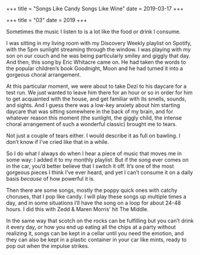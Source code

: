 +++
title = "Songs Like Candy Songs Like Wine"
date = 2019-03-17
+++

+++
title = "03"
date = 2019
+++

Sometimes the music I listen to is a lot like the food or drink I consume.

I was sitting in my living room with my Discovery Weekly playlist on Spotify, with the 5pm sunlight streaming through the window. I was playing with my son on our couch and he was being particularly smiley and giggly that day. And then, this song by Eric Whitacre came on. He had taken the words to the popular children’s book Goodnight, Moon and he had turned it into a gorgeous choral arrangement.

At this particular moment, we were about to take Dezi to his daycare for a test run. We just wanted to leave him there for an hour or so in order for him to get acquainted with the house, and get familiar with its smells, sounds, and sights. And I guess there was a low-key anxiety about him starting daycare that was sitting somewhere in the back of my brain, and for whatever reason this moment (the sunlight, the giggly child, the intense choral arrangement of such a wonderful classic) brought me to tears.

Not just a couple of tears either. I would describe it as full on bawling. I don’t know if I’ve cried like that in a while.

So I do what I always do when I hear a piece of music that moves me in some way: I added it to my monthly playlist. But if the song ever comes on in the car, you’d better believe that I switch it off. It’s one of the most gorgeous pieces I think I’ve ever heard, and yet I can’t consume it on a daily basis _because_ of how powerful it is.

Then there are some songs, mostly the poppy quick ones with catchy choruses, that I pop like candy. I will play these songs up multiple times a day, and in some situations I’ll have the song on a loop for about 24-48 hours. I did this with Zedd & Maren Morris’ hit The Middle.

In the same way that scotch on the rocks can be fulfilling but you can’t drink it every day, or how you end up eating all the chips at a party without realizing it, songs can be kept in a cellar until you need the emotion, and they can also be kept in a plastic container in your car like mints, ready to pop out when the impulse strikes.
